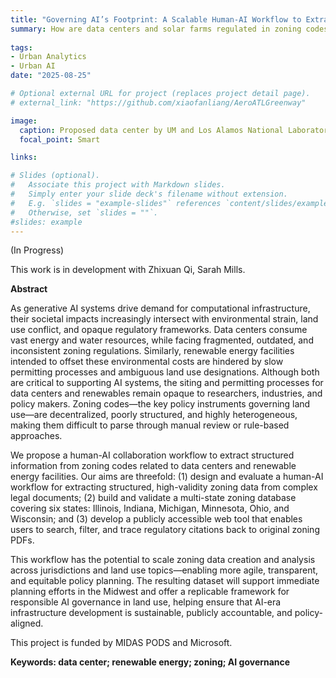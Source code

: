 ```yaml
---
title: "Governing AI’s Footprint: A Scalable Human-AI Workflow to Extract Zoning Codes for Data Centers and Renewable Energy Sitting"
summary: How are data centers and solar farms regulated in zoning codes in the Midwest? How can we use AI to read and extract zoning codes related to their sitting? 
 
tags:
- Urban Analytics
- Urban AI
date: "2025-08-25"

# Optional external URL for project (replaces project detail page).
# external_link: "https://github.com/xiaofanliang/AeroATLGreenway"

image:
  caption: Proposed data center by UM and Los Alamos National Laboratory (image from the web)
  focal_point: Smart

links:

# Slides (optional).
#   Associate this project with Markdown slides.
#   Simply enter your slide deck's filename without extension.
#   E.g. `slides = "example-slides"` references `content/slides/example-slides.md`.
#   Otherwise, set `slides = ""`.
#slides: example
---
```


(In Progress)

This work is in development with Zhixuan Qi, Sarah Mills. 

**Abstract**

As generative AI systems drive demand for computational infrastructure, their societal impacts increasingly intersect with environmental strain, land use conflict, and opaque regulatory frameworks. Data centers consume vast energy and water resources, while facing fragmented, outdated, and inconsistent zoning regulations. Similarly, renewable energy facilities intended to offset these environmental costs are hindered by slow permitting processes and ambiguous land use designations. Although both are critical to supporting AI systems, the siting and permitting processes for data centers and renewables remain opaque to researchers, industries, and policy makers. Zoning codes—the key policy instruments governing land use—are decentralized, poorly structured, and highly heterogeneous, making them difficult to parse through manual review or rule-based approaches. 

We propose a human-AI collaboration workflow to extract structured information from zoning codes related to data centers and renewable energy facilities. Our aims are threefold: (1) design and evaluate a human-AI workflow for extracting structured, high-validity zoning data from complex legal documents; (2) build and validate a multi-state zoning database covering six states: Illinois, Indiana, Michigan, Minnesota, Ohio, and Wisconsin; and (3) develop a publicly accessible web tool that enables users to search, filter, and trace regulatory citations back to original zoning PDFs.

This workflow has the potential to scale zoning data creation and analysis across jurisdictions and land use topics—enabling more agile, transparent, and equitable policy planning. The resulting dataset will support immediate planning efforts in the Midwest and offer a replicable framework for responsible AI governance in land use, helping ensure that AI-era infrastructure development is sustainable, publicly accountable, and policy-aligned.

This project is funded by MIDAS PODS and Microsoft. 

**Keywords: data center; renewable energy; zoning; AI governance**


